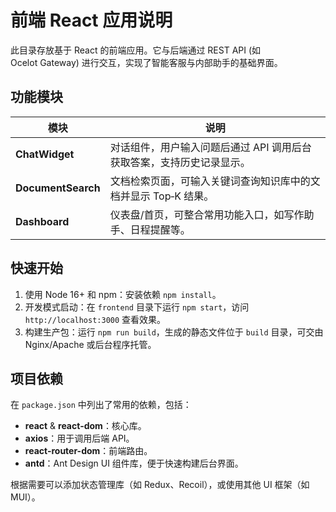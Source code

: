 # 前端 React 应用说明

此目录存放基于 React 的前端应用。它与后端通过 REST API (如 Ocelot Gateway) 进行交互，实现了智能客服与内部助手的基础界面。

## 功能模块

| 模块 | 说明 |
| --- | --- |
| **ChatWidget** | 对话组件，用户输入问题后通过 API 调用后台获取答案，支持历史记录显示。 |
| **DocumentSearch** | 文档检索页面，可输入关键词查询知识库中的文档并显示 Top‑K 结果。 |
| **Dashboard** | 仪表盘/首页，可整合常用功能入口，如写作助手、日程提醒等。 |

## 快速开始

1. 使用 Node 16+ 和 npm：安装依赖 `npm install`。
2. 开发模式启动：在 `frontend` 目录下运行 `npm start`，访问 `http://localhost:3000` 查看效果。
3. 构建生产包：运行 `npm run build`，生成的静态文件位于 `build` 目录，可交由 Nginx/Apache 或后台程序托管。

## 项目依赖

在 `package.json` 中列出了常用的依赖，包括：

* **react** & **react-dom**：核心库。
* **axios**：用于调用后端 API。
* **react-router-dom**：前端路由。
* **antd**：Ant Design UI 组件库，便于快速构建后台界面。

根据需要可以添加状态管理库（如 Redux、Recoil），或使用其他 UI 框架（如 MUI）。